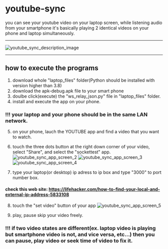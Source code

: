 # youtube-sync
you can see your youtube video on your laptop screen, while listening audio from your smartphone
it's basically playing 2 identical videos on your phone and laptop simultaneously.

* * *
![youtube_sync_description_image](https://user-images.githubusercontent.com/39119468/154282687-de24b92b-6a60-4551-96b2-223c72290518.JPG)
* * *
## how to execute the programs
1. download whole "laptop_files" folder(Python should be installed with version higher than 3.8)
2. download the apk-debug.apk file to your smart phone
3. doulbe click(execute) the "ws_relay_json.py" file in "laptop_files" folder.
4. install and execute the app on your phone.
### !!! your laptop and your phone should be in the same LAN network.
5. on your phone, lauch the YOUTUBE app and find a video that you want to watch.
6. touch the three dots button at the right down corner of your video, select "Share", and select the "sockettest" app.
![youtube_sync_app_screen_2](https://user-images.githubusercontent.com/39119468/154293610-56a15259-1561-42c9-af51-6c9d0dfa9d00.JPG)
![youtube_sync_app_screen_3](https://user-images.githubusercontent.com/39119468/154293638-88cd2509-b04a-4e1f-aa94-ba4d14dcb4bc.JPG)
![youtube_sync_app_screen_4](https://user-images.githubusercontent.com/39119468/154294953-d611b4ef-4ebe-4dbf-a81c-ae917fe49f9d.JPG)

7. type your laptop(or desktop) ip adress to ip box and type "3000" to port number box.
#### check this web site: https://lifehacker.com/how-to-find-your-local-and-external-ip-address-5833108

8. touch the "set video" button of your app
![youtube_sync_app_screen_5](https://user-images.githubusercontent.com/39119468/154294647-364bf76c-288f-445e-ae08-8062b903a190.JPG)

9. play, pause skip your video freely.
### !!! if two video states are different(ex. laptop video is playing but smartphone video is not, and vice versa, etc...) then you can pause, play video or seek time of video to fix it.
